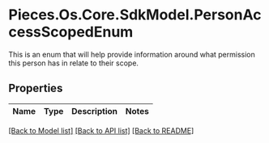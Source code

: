 # Pieces.Os.Core.SdkModel.PersonAccessScopedEnum
This is an enum that will help provide information around what permission this person has in relate to their scope.

## Properties

Name | Type | Description | Notes
------------ | ------------- | ------------- | -------------

[[Back to Model list]](../README.md#documentation-for-models) [[Back to API list]](../README.md#documentation-for-api-endpoints) [[Back to README]](../README.md)

